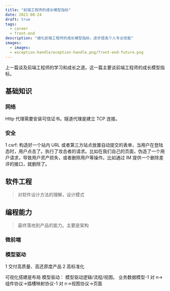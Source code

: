 ```yaml
---
title: "前端工程师的成长模型指标"
date: 2021-08-24
draft: true
tags:
  - career
  - front-end
description: "细化前端工程师的成长模型指标，逐步提高个人专业技能"
images:
  - images:
  - exception-handle/eception-handle.png/front-end-future.png
---
```


上一篇谈及前端工程师的学习和成长之道。这一篇主要谈前端工程师的成长模型指标。

## 基础知识

### 网络

Http 代理需要安装可信证书。隧道代理是建立 TCP 连接。

### 安全

1 csrf: 构造好一个站内 URL 或者第三方站点放置自动提交的表单，当用户在登陆态时，用户点击了。执行了攻击者的请求。比如在我们自己的页面，伪造了一个用户请求，导致用户资产损失，或者删除用户等操作。比如通过 IM 提供一个删除差评的接口，就删除了。

## 软件工程

> 对软件设计方法的理解，设计模式

## 编程能力

> 最终落地到产品的能力。主要是架构

### 微前端

### 模型驱动

1 交付高质量、高还原度产品
2 高标准化

可视化搭建是布局
模型驱动： 模型驱动逻辑/流程/视图。
业务数据模型-1 对 n->组件协议->插槽映射协议-1 对 n->视图协议->页面

<!--

## 未来趋势

从前端技术方向上看，2021目前比较流行的有

* serverless
* ide
* 搭建
* 智能化：

---

智能化：
端智能：离线计算不满足实时性要求，采集用户行为数据（模型+标准）在端侧，通过脚本特征分析（标准数据源），端侧AI决策（机器学习+深度神经网络部署深度模型），实时智能push、营销推送、信息流实时推荐等。未来趋势是云+端协同智能。
优势：
1 隐私、安全：信息保持在端侧 不会上传到云
2 实时
3 节省资源
4 用户数据和触点多

落地场景：
风向标、本地重排、智能刷新、会话式推荐、跳失点预测

推理引擎：
https://github.com/alibaba/MNN
NCNN
TFLite
Caffe2
Mace
Tensorflow Lite

前端发力点：
工程链路： 决策引擎、行为收集引擎；平台规则中心；数据分析；AB实验

---

智能化UI: 千人千面
方案：
1 设计模版样式

* 无标准
* 效能
* 算法匹配缺失
* 不通用，没有沉淀

2 语义标签体系+工程和算法

* UI语义标签：表现层（风格、形状、布局、色彩、文字）+ 信息层（相关型、权益型、时效、认知、行动）
* 用户属性： 年龄，性别，城市 业务属性： 购买次数

3 场景配置和投放： 楼层级别的动态运营（人群、渠道、业务规则，算法决策）
4 智能合图，视觉稿生成组件

---

从前端工程师职业方向看： 从Lass、Pass，到现在Sass产品比较流行，未来Sass级工程师是否会持续增长，甚至会超过后端工程师？SaaS 型为主的创业公司，他们一百个工程师里面，基本上有五六十个是前端工程师？人机交互的载体本质就是产品，前端工程师是否逐步到Sass产品工程师？

* Sass产品工程师
* SRE工程师

从人数来看：程序员上百万，中国前端工程师几十万？逐步发展到程序员千万级，前端百万级是否可能？

---

## 职业路径

前端知识点有个特点杂而多，如果每一个知识都学习肯定是不成系统，有很多无效做功。需要对知识分类，尽量学通用知识，在某个领域深耕，并且要从经济视角考虑ROI，也就是投入产出比。

什么是通用知识？
像四表一局（图表、表单、列表、表格以及布局） 属于重复劳动，低成本知识，早晚会被智能化或者低代码搭建干掉。中后台领域的这些肯定是没有投入价值的。

有哪些领域课深入？
领域是业务领域、Sass工具领域？我们在开发一个产品的时候，需要关注产品的核心能力，关注它的业务模型领域，关注它的核心工具技术。 像BI 数据可视化， Sass工具编辑器领域专家


怎么考虑ROI？

搭建：
1 升级搭建能力
2 模块免开发能力

## 技能树

高阶：

- [] 搭建
- [x] nodejs
  + Next.js Midway.js Fastify Sails.js Meteor.js Koa.js Express.js
  + mqtt Kafka RabbitMq Dnode Socket.io Dubbo gRPC
  + GraphQL REST
  + LiteDB Redis MongoDB PostgreSQL MySQL
  + Docker PM2
- [] 国际化
- [] 体验管理
- [] IDE
- [] 数据可视化
- [] 工程体系： 微前端、容器
- [] 跨端技术
- [] 互动技术
- [] 智能化
- [] 多媒体

中级：
- [] 研发链路
- [] 库
- [] 框架
- [] 性能优化
- [] 工作原理
- [] 综合能力

初级：
- [] html
- [] css
- [] JS
- [] 浏览器

## 技术建设方向

### 用户体验

体验盾牌：
用户洞察 | 视觉还原 | 稳定性 | 性能优化
---------|----------|---------
 跳失率分析 | 全局：风格、规范 | 更稳定的发布系统 ｜ 持续优化CWV
 用户反馈 | 业务组件沉淀、复用 | 更完善的监控 | 提升good urls占比
  |  |  | 图片加载

### 研发效率

* 单测
* code review草案
  * 指标要求+评审规则+巡检
  * 标题可读性
* 跨产品可复用组件
  * 通用： 弹窗；截屏；小黄条；图片裁剪
  * 用户：分享，地址控件
  * 卡片：
  * 活动

怎么高效地管理组件

### spa

pv缺失

### 团队建设

* 分享机制
  * 做成品牌
  * 轻松 启发式，避免述职 高大空的分享

### 安全生产


### 编码

1 代码规范

命名；编码格式统一；tab缩进；分号

2 静态代码检查

eslint
eslint-watch

### 测试

自测
测试用例
自动化测试
异常兜底
线上监控报警： 接口 jserror pv环比下降 白屏监控
物理影响面+通知业务方

### 发布

1 diff + code review
2 灰度+回滚
3 线上真实环境验证（公网访问）

### 前端监控

采集方案： 基于Element timing+Performance Observer, 自定义属性上报
实时计算海量数据的思路： 空间换时间->提前计算好 数据立方 需要的时候取出来就行 -->
